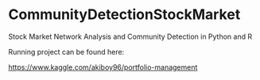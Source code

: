 # CommunityDetectionStockMarket
Stock Market Network Analysis and Community Detection in Python and R 

Running project can be found here: 

https://www.kaggle.com/akiboy96/portfolio-management

